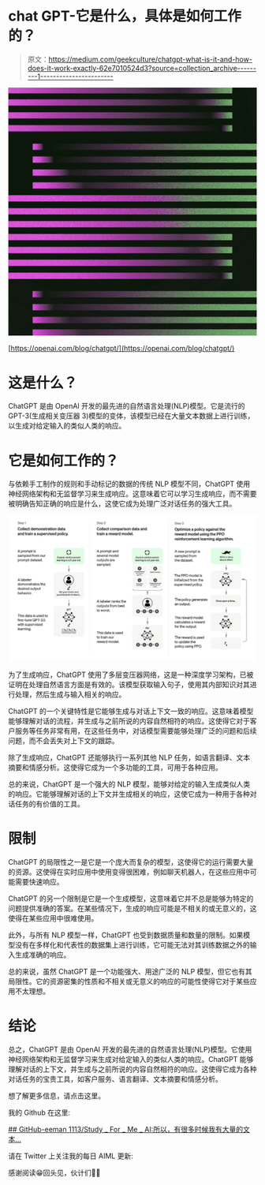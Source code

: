 # chat GPT-它是什么，具体是如何工作的？

> 原文：<https://medium.com/geekculture/chatgpt-what-is-it-and-how-does-it-work-exactly-62e7010524d3?source=collection_archive---------1----------------------->

![](img/957a49a284476d25a2fbe07837d28150.png)

[https://openai.com/blog/chatgpt/](https://openai.com/blog/chatgpt/)

# 这是什么？

ChatGPT 是由 OpenAI 开发的最先进的自然语言处理(NLP)模型。它是流行的 GPT-3(生成相关变压器 3)模型的变体，该模型已经在大量文本数据上进行训练，以生成对给定输入的类似人类的响应。

# 它是如何工作的？

与依赖手工制作的规则和手动标记的数据的传统 NLP 模型不同，ChatGPT 使用神经网络架构和无监督学习来生成响应。这意味着它可以学习生成响应，而不需要被明确告知正确的响应是什么，这使它成为处理广泛对话任务的强大工具。

![](img/bea264289c4efc558610d1441a7259fc.png)

为了生成响应，ChatGPT 使用了多层变压器网络，这是一种深度学习架构，已被证明在处理自然语言方面是有效的。该模型获取输入句子，使用其内部知识对其进行处理，然后生成与输入相关的响应。

ChatGPT 的一个关键特性是它能够生成与对话上下文一致的响应。这意味着模型能够理解对话的流程，并生成与之前所说的内容自然相符的响应。这使得它对于客户服务等任务非常有用，在这些任务中，对话模型需要能够处理广泛的问题和后续问题，而不会丢失对上下文的跟踪。

除了生成响应，ChatGPT 还能够执行一系列其他 NLP 任务，如语言翻译、文本摘要和情感分析。这使得它成为一个多功能的工具，可用于各种应用。

总的来说，ChatGPT 是一个强大的 NLP 模型，能够对给定的输入生成类似人类的响应。它能够理解对话的上下文并生成相关的响应，这使它成为一种用于各种对话任务的有价值的工具。

# **限制**

ChatGPT 的局限性之一是它是一个庞大而复杂的模型，这使得它的运行需要大量的资源。这使得在实时应用中使用变得很困难，例如聊天机器人，在这些应用中可能需要快速响应。

ChatGPT 的另一个限制是它是一个生成模型，这意味着它并不总是能够为特定的问题提供准确的答案。在某些情况下，生成的响应可能是不相关的或无意义的，这使得在某些应用中很难使用。

此外，与所有 NLP 模型一样，ChatGPT 也受到数据质量和数量的限制。如果模型没有在多样化和代表性的数据集上进行训练，它可能无法对其训练数据之外的输入生成准确的响应。

总的来说，虽然 ChatGPT 是一个功能强大、用途广泛的 NLP 模型，但它也有其局限性。它的资源密集的性质和不相关或无意义的响应的可能性使得它对于某些应用不太理想。

# 结论

总之，ChatGPT 是由 OpenAI 开发的最先进的自然语言处理(NLP)模型。它使用神经网络架构和无监督学习来生成对给定输入的类似人类的响应。ChatGPT 能够理解对话的上下文，并生成与之前所说的内容自然相符的响应。这使得它成为各种对话任务的宝贵工具，如客户服务、语言翻译、文本摘要和情感分析。

想了解更多信息，请点击这里。

我的 Github 在这里:

[](https://github.com/Eeman1113/Study_For_Me_AI) [## GitHub-eeman 1113/Study _ For _ Me _ AI:所以，有很多时候我有大量的文本…](https://github.com/Eeman1113/Study_For_Me_AI) 

请在 Twitter 上关注我的每日 AIML 更新:

感谢阅读😁回头见，伙计们👋🏼